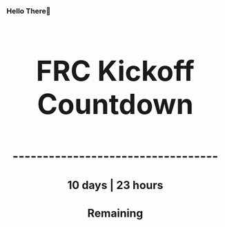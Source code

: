 ### Hello There👋

<!---START-TIMER--->
<h3 align='center' style='font-size: 64px;'>FRC Kickoff Countdown</h3>
<h3 align='center' style='font-size: 30px;'>----------------------------------</h3>
<h3 align='center' style='font-size: 25px;'>10 days | 23 hours</h3>
<h3 align='center' style='font-size: 25px;'>Remaining</h3>
<!---END-TIMER--->
